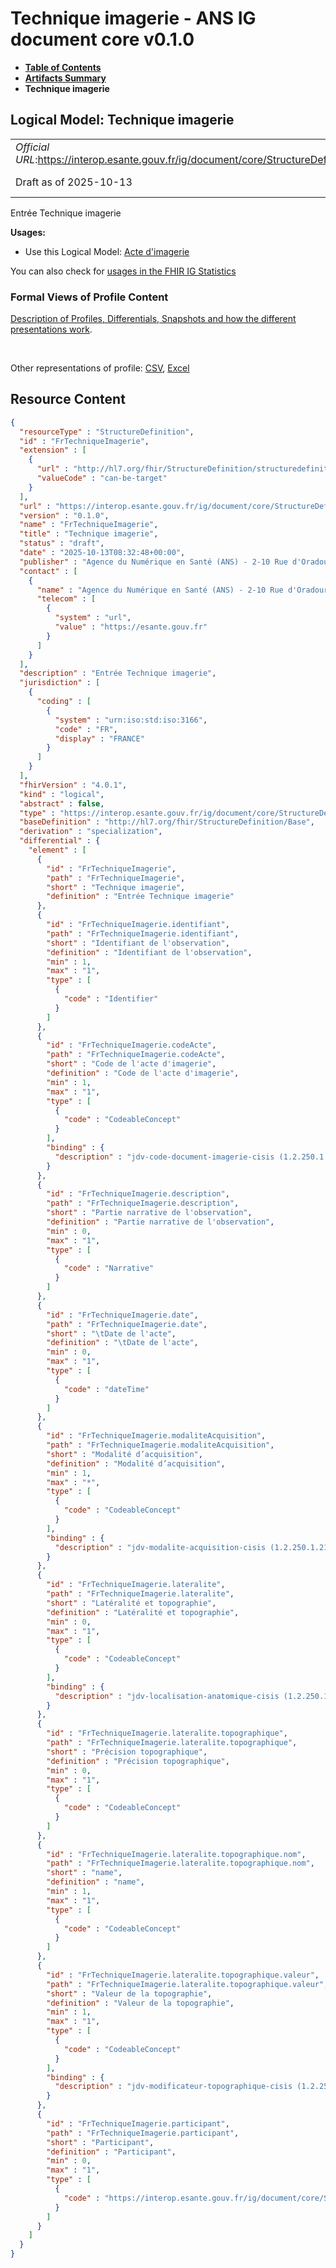 # Technique imagerie - ANS IG document core v0.1.0

* [**Table of Contents**](toc.md)
* [**Artifacts Summary**](artifacts.md)
* **Technique imagerie**

## Logical Model: Technique imagerie 

| | |
| :--- | :--- |
| *Official URL*:https://interop.esante.gouv.fr/ig/document/core/StructureDefinition/FrTechniqueImagerie | *Version*:0.1.0 |
| Draft as of 2025-10-13 | *Computable Name*:FrTechniqueImagerie |

 
Entrée Technique imagerie 

**Usages:**

* Use this Logical Model: [Acte d'imagerie](StructureDefinition-FrActeImagerie.md)

You can also check for [usages in the FHIR IG Statistics](https://packages2.fhir.org/xig/ans.document.fr.core|current/StructureDefinition/FrTechniqueImagerie)

### Formal Views of Profile Content

 [Description of Profiles, Differentials, Snapshots and how the different presentations work](http://build.fhir.org/ig/FHIR/ig-guidance/readingIgs.html#structure-definitions). 

 

Other representations of profile: [CSV](StructureDefinition-FrTechniqueImagerie.csv), [Excel](StructureDefinition-FrTechniqueImagerie.xlsx) 



## Resource Content

```json
{
  "resourceType" : "StructureDefinition",
  "id" : "FrTechniqueImagerie",
  "extension" : [
    {
      "url" : "http://hl7.org/fhir/StructureDefinition/structuredefinition-type-characteristics",
      "valueCode" : "can-be-target"
    }
  ],
  "url" : "https://interop.esante.gouv.fr/ig/document/core/StructureDefinition/FrTechniqueImagerie",
  "version" : "0.1.0",
  "name" : "FrTechniqueImagerie",
  "title" : "Technique imagerie",
  "status" : "draft",
  "date" : "2025-10-13T08:32:48+00:00",
  "publisher" : "Agence du Numérique en Santé (ANS) - 2-10 Rue d'Oradour-sur-Glane, 75015 Paris",
  "contact" : [
    {
      "name" : "Agence du Numérique en Santé (ANS) - 2-10 Rue d'Oradour-sur-Glane, 75015 Paris",
      "telecom" : [
        {
          "system" : "url",
          "value" : "https://esante.gouv.fr"
        }
      ]
    }
  ],
  "description" : "Entrée Technique imagerie",
  "jurisdiction" : [
    {
      "coding" : [
        {
          "system" : "urn:iso:std:iso:3166",
          "code" : "FR",
          "display" : "FRANCE"
        }
      ]
    }
  ],
  "fhirVersion" : "4.0.1",
  "kind" : "logical",
  "abstract" : false,
  "type" : "https://interop.esante.gouv.fr/ig/document/core/StructureDefinition/FrTechniqueImagerie",
  "baseDefinition" : "http://hl7.org/fhir/StructureDefinition/Base",
  "derivation" : "specialization",
  "differential" : {
    "element" : [
      {
        "id" : "FrTechniqueImagerie",
        "path" : "FrTechniqueImagerie",
        "short" : "Technique imagerie",
        "definition" : "Entrée Technique imagerie"
      },
      {
        "id" : "FrTechniqueImagerie.identifiant",
        "path" : "FrTechniqueImagerie.identifiant",
        "short" : "Identifiant de l'observation",
        "definition" : "Identifiant de l'observation",
        "min" : 1,
        "max" : "1",
        "type" : [
          {
            "code" : "Identifier"
          }
        ]
      },
      {
        "id" : "FrTechniqueImagerie.codeActe",
        "path" : "FrTechniqueImagerie.codeActe",
        "short" : "Code de l'acte d'imagerie",
        "definition" : "Code de l'acte d'imagerie",
        "min" : 1,
        "max" : "1",
        "type" : [
          {
            "code" : "CodeableConcept"
          }
        ],
        "binding" : {
          "description" : "jdv-code-document-imagerie-cisis (1.2.250.1.213.1.1.5.687)"
        }
      },
      {
        "id" : "FrTechniqueImagerie.description",
        "path" : "FrTechniqueImagerie.description",
        "short" : "Partie narrative de l'observation",
        "definition" : "Partie narrative de l'observation",
        "min" : 0,
        "max" : "1",
        "type" : [
          {
            "code" : "Narrative"
          }
        ]
      },
      {
        "id" : "FrTechniqueImagerie.date",
        "path" : "FrTechniqueImagerie.date",
        "short" : "\tDate de l'acte",
        "definition" : "\tDate de l'acte",
        "min" : 0,
        "max" : "1",
        "type" : [
          {
            "code" : "dateTime"
          }
        ]
      },
      {
        "id" : "FrTechniqueImagerie.modaliteAcquisition",
        "path" : "FrTechniqueImagerie.modaliteAcquisition",
        "short" : "Modalité d’acquisition",
        "definition" : "Modalité d’acquisition",
        "min" : 1,
        "max" : "*",
        "type" : [
          {
            "code" : "CodeableConcept"
          }
        ],
        "binding" : {
          "description" : "jdv-modalite-acquisition-cisis (1.2.250.1.213.1.1.5.618)"
        }
      },
      {
        "id" : "FrTechniqueImagerie.lateralite",
        "path" : "FrTechniqueImagerie.lateralite",
        "short" : "Latéralité et topographie",
        "definition" : "Latéralité et topographie",
        "min" : 0,
        "max" : "1",
        "type" : [
          {
            "code" : "CodeableConcept"
          }
        ],
        "binding" : {
          "description" : "jdv-localisation-anatomique-cisis (1.2.250.1.213.1.1.5.694)"
        }
      },
      {
        "id" : "FrTechniqueImagerie.lateralite.topographique",
        "path" : "FrTechniqueImagerie.lateralite.topographique",
        "short" : "Précision topographique",
        "definition" : "Précision topographique",
        "min" : 0,
        "max" : "1",
        "type" : [
          {
            "code" : "CodeableConcept"
          }
        ]
      },
      {
        "id" : "FrTechniqueImagerie.lateralite.topographique.nom",
        "path" : "FrTechniqueImagerie.lateralite.topographique.nom",
        "short" : "name",
        "definition" : "name",
        "min" : 1,
        "max" : "1",
        "type" : [
          {
            "code" : "CodeableConcept"
          }
        ]
      },
      {
        "id" : "FrTechniqueImagerie.lateralite.topographique.valeur",
        "path" : "FrTechniqueImagerie.lateralite.topographique.valeur",
        "short" : "Valeur de la topographie",
        "definition" : "Valeur de la topographie",
        "min" : 1,
        "max" : "1",
        "type" : [
          {
            "code" : "CodeableConcept"
          }
        ],
        "binding" : {
          "description" : "jdv-modificateur-topographique-cisis (1.2.250.1.213.1.1.5.688)"
        }
      },
      {
        "id" : "FrTechniqueImagerie.participant",
        "path" : "FrTechniqueImagerie.participant",
        "short" : "Participant",
        "definition" : "Participant",
        "min" : 0,
        "max" : "1",
        "type" : [
          {
            "code" : "https://interop.esante.gouv.fr/ig/document/core/StructureDefinition/FrParticipantCorps"
          }
        ]
      }
    ]
  }
}

```
